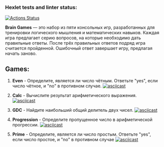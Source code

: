 ### Hexlet tests and linter status:
[![Actions Status](https://github.com/sergeycherkasovv/java-project-61/actions/workflows/hexlet-check.yml/badge.svg)](https://github.com/sergeycherkasovv/java-project-61/actions)

**Brain Games** — это набор из пяти консольных игр, разработанных для тренировки логического мышления и математических навыков. Каждая игра предлагает серию вопросов, на которые необходимо дать правильные ответы. После трёх правильных ответов подряд игра считается пройденной. Ошибочный ответ завершает игру, предлагая начать заново.

## Games:
1. **Even** - Определите, является ли число чётным. Ответьте "yes", если число чётное, и "no" в противном случае.
[![asciicast](https://asciinema.org/a/Zj9FJBsuyLuDTekoNl6HdrR6p.svg)](https://asciinema.org/a/Zj9FJBsuyLuDTekoNl6HdrR6p)

2. **Calc** - Вычислите результат арифметического выражения.
[![asciicast](https://asciinema.org/a/JdaQ6dSBPyO31ssxYJQksztsn.svg)](https://asciinema.org/a/JdaQ6dSBPyO31ssxYJQksztsn)

3. **GDC** - Найдите наибольший общий делитель двух чисел.
[![asciicast](https://asciinema.org/a/tLVZJJBQBG6oX7IjiWnZEsU1z.svg)](https://asciinema.org/a/tLVZJJBQBG6oX7IjiWnZEsU1z)

4. **Progression** - Определите пропущенное число в арифметической прогрессии.
[![asciicast](https://asciinema.org/a/zQR1KAS9XJB7AXoN4ATJMVoXX.svg)](https://asciinema.org/a/zQR1KAS9XJB7AXoN4ATJMVoXX)

5. **Prime** - Определите, является ли число простым. Ответьте "yes", если число простое, и "no" в противном случае
[![asciicast](https://asciinema.org/a/vLUc3UJGKjHJsXXZ5muai74zC.svg)](https://asciinema.org/a/vLUc3UJGKjHJsXXZ5muai74zC)
